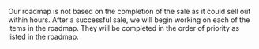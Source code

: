 Our roadmap is not based on the completion of the sale as it could sell out within hours. After a successful sale, we will begin working on each of the items in the roadmap. They will be completed in the order of priority as listed in the roadmap.
